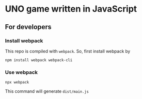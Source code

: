# UNO game written in JavaScript


## For developers

### Install webpack
This repo is compiled with `webpack`. So, first install webpack by
```
npm install webpack webpack-cli
```

### Use webpack
```
npx webpack
```
This command will generate `dist/main.js`
